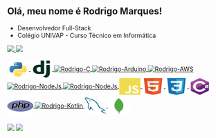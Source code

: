 ## Olá, meu nome é Rodrigo Marques!
- Desenvolvedor Full-Stack
- Colégio UNIVAP - Curso Técnico em Informática

 <div>
  <a href="https://github.com/RodrigoLMarques">
  <img height="145em" src="https://github-readme-stats.vercel.app/api?username=RodrigoLMarques&show_icons=true&theme=tokyonight&include_all_commits=true&count_private=true"/>
  <img height="145em" src="https://github-readme-stats.vercel.app/api/top-langs/?username=RodrigoLMarques&layout=compact&langs_count=7&theme=tokyonight"/>
</div>
<div style="display: inline_block"><br>
  <img align="center" alt="Rodrigo-Python" height="40" width="50" src="https://raw.githubusercontent.com/devicons/devicon/master/icons/python/python-original.svg">
  <img align="center" alt="Rodrigo-Django" height="40" width="50" src="https://raw.githubusercontent.com/devicons/devicon/master/icons/django/django-plain.svg">
  <img align="center" alt="Rodrigo-C" height="40" width="50" src="https://cdn.jsdelivr.net/gh/devicons/devicon/icons/c/c-original.svg" />
  <img align="center" alt="Rodrigo-Arduino" height="40" width="50" src="https://cdn.jsdelivr.net/gh/devicons/devicon/icons/arduino/arduino-original-wordmark.svg">
  <img align="center" alt="Rodrigo-AWS" height="40" width="50" src="https://cdn.jsdelivr.net/gh/devicons/devicon/icons/amazonwebservices/amazonwebservices-original.svg">
 <img align="center" alt="Rodrigo-NodeJs" height="40" width="50" src="https://cdn.jsdelivr.net/gh/devicons/devicon/icons/nodejs/nodejs-original.svg"> 
 <img align="center" alt="Rodrigo-NodeJs" height="40" width="50" src="https://cdn.jsdelivr.net/gh/devicons/devicon/icons/typescript/typescript-original.svg"> 
  <img align="center" alt="Rodrigo-Js" height="40" width="50" src="https://raw.githubusercontent.com/devicons/devicon/master/icons/javascript/javascript-plain.svg">
  <img align="center" alt="Rodrigo-HTML" height="40" width="50" src="https://raw.githubusercontent.com/devicons/devicon/master/icons/html5/html5-original.svg">
  <img align="center" alt="Rodrigo-CSS" height="40" width="50" src="https://raw.githubusercontent.com/devicons/devicon/master/icons/css3/css3-original.svg">
  <img align="center" alt="Rodrigo-Csharp" height="40" width="50" src="https://raw.githubusercontent.com/devicons/devicon/master/icons/csharp/csharp-original.svg">
  <img align="center" alt="Rodrigo-PHP" height="50" width="60" src="https://raw.githubusercontent.com/devicons/devicon/master/icons/php/php-original.svg">
  <img align="center" alt="Rodrigo-Kotlin" height="60" width="70" src="https://cdn.jsdelivr.net/gh/devicons/devicon/icons/kotlin/kotlin-original-wordmark.svg">
  <img align="center" alt="Rodrigo-MySql" height="40" width="50" src="https://raw.githubusercontent.com/devicons/devicon/master/icons/mysql/mysql-plain.svg">
  <img align="center" alt="Rodrigo-MongoDB" height="40" width="50" src="https://raw.githubusercontent.com/devicons/devicon/master/icons/mongodb/mongodb-plain.svg">
</div>
 
<div><br/>
  <a href = "mailto:rodrigolopes.m2005@gmail.com"><img src="https://img.shields.io/badge/-Gmail-%23333?style=for-the-badge&logo=gmail&logoColor=white" target="_blank"></a>
  <a href="https://www.linkedin.com/in/rodrigo-marques-1981ab220/" target="_blank"><img src="https://img.shields.io/badge/-LinkedIn-%230077B5?style=for-the-badge&logo=linkedin&logoColor=white" target="_blank"></a> 
<div/>
